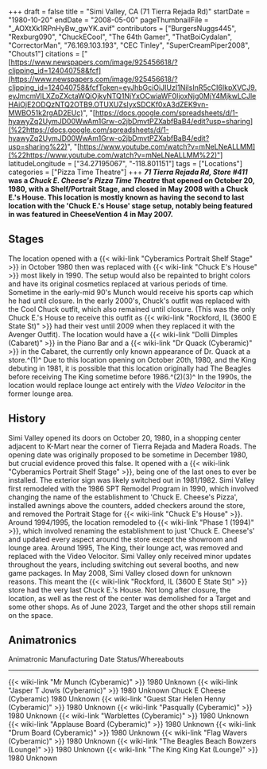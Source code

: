 +++
draft = false
title = "Simi Valley, CA (71 Tierra Rejada Rd)"
startDate = "1980-10-20"
endDate = "2008-05-00"
pageThumbnailFile = "_AOXtXk1RPnHyBw_gwYK.avif"
contributors = ["BurgersNuggs445", "Rexburg090", "ChuckECool", "The 64th Gamer", "ThatBoiCydalan", "CorrectorMan", "76.169.103.193", "CEC Tinley", "SuperCreamPiper2008", "Chouts1"]
citations = [" [https://www.newspapers.com/image/925456618/?clipping_id=124040758&fcf](https://www.newspapers.com/image/925456618/?clipping_id=124040758&fcfToken=eyJhbGciOiJIUzI1NiIsInR5cCI6IkpXVCJ9.eyJmcmVlLXZpZXctaWQiOjkyNTQ1NjYxOCwiaWF0IjoxNjg0MjY4MjkwLCJleHAiOjE2ODQzNTQ2OTB9.OTUXUZsIyxSDCKf0xA3dZEK9vn-MWBO51k2rgAD2EUc)", "[https://docs.google.com/spreadsheets/d/1-hyawyZq2UymJD00WwAm1Grw-o2jbDmvtPZXabfBaB4/edit?usp=sharing](%22https://docs.google.com/spreadsheets/d/1-hyawyZq2UymJD00WwAm1Grw-o2jbDmvtPZXabfBaB4/edit?usp=sharing%22)", "[https://www.youtube.com/watch?v=mNeLNeALLMM](%22https://www.youtube.com/watch?v=mNeLNeALLMM%22)"]
latitudeLongitude = ["34.27195067", "-118.801151"]
tags = ["Locations"]
categories = ["Pizza Time Theatre"]
+++
***71 Tierra Rejada Rd, Store #411* was a *Chuck E. Cheese's Pizza Time Theatre* that opened on October 20, 1980, with a Shelf/Portrait Stage, and closed in May 2008 with a Chuck E.'s House.
This location is mostly known as having the second to last location with the 'Chuck E.'s House' stage setup, notably being featured in was featured in CheeseVention 4 in May 2007.**

## Stages

The location opened with a {{< wiki-link "Cyberamics Portrait Shelf Stage" >}} in October 1980 then was replaced with {{< wiki-link "Chuck E's House" >}} most likely in 1990. The setup would also be repainted to bright colors and have its original cosmetics replaced at various periods of time. Sometime in the early-mid 90's Munch would receive his sports cap which he had until closure. In the early 2000's, Chuck's outfit was replaced with the Cool Chuck outfit, which also remained until closure. (This was the only Chuck E.'s House to receive this outfit as {{< wiki-link "Rockford, IL (3600 E State St)" >}} had their vest until 2009 when they replaced it with the Avenger Outfit).
The location would have a {{< wiki-link "Dolli Dimples (Cabaret)" >}} in the Piano Bar and a {{< wiki-link "Dr Quack (Cyberamic)" >}} in the Cabaret, the currently only known appearance of Dr. Quack at a store.^(1)^
Due to this location opening on October 20th, 1980, and the King debuting in 1981, it is possible that this location originally had The Beagles before receiving The King sometime before 1986.^(2)(3)^ In the 1990s, the location would replace lounge act entirely with the *Video Velocitor* in the former lounge area.

## History

Simi Valley opened its doors on October 20, 1980, in a shopping center adjacent to K-Mart near the corner of Tierra Rejada and Madera Roads. The opening date was originally proposed to be sometime in December 1980, but crucial evidence proved this false. It opened with a {{< wiki-link "Cyberamics Portrait Shelf Stage" >}}, being one of the last ones to ever be installed. The exterior sign was likely switched out in 1981/1982.
Simi Valley first remodeled with the 1986 SPT Remodel Program in 1990, which involved changing the name of the establishment to 'Chuck E. Cheese's Pizza', installed awnings above the counters, added checkers around the store, and removed the Portrait Stage for {{< wiki-link "Chuck E's House" >}}. Around 1994/1995, the location remodeled to {{< wiki-link "Phase 1 (1994)" >}}, which involved renaming the establishment to just 'Chuck E. Cheese's' and updated every aspect around the store except the showroom and lounge area. Around 1995, The King, their lounge act, was removed and replaced with the Video Velocitor. Simi Valley only received minor updates throughout the years, including switching out several booths, and new game packages. In May 2008, Simi Valley closed down for unknown reasons. This meant the {{< wiki-link "Rockford, IL (3600 E State St)" >}} store had the very last Chuck E.'s House. Not long after closure, the location, as well as the rest of the center was demolished for a Target and some other shops. As of June 2023, Target and the other shops still remain on the space.

## Animatronics

  Animatronic                                                  Manufacturing Date   Status/Whereabouts
  ------------------------------------------------------------ -------------------- --------------------
  {{< wiki-link "Mr Munch (Cyberamic)" >}}                 1980                 Unknown
  {{< wiki-link "Jasper T Jowls (Cyberamic)" >}}           1980                 Unknown
  Chuck E Cheese (Cyberamic)                                   1980                 Unknown
  {{< wiki-link "Guest Star Helen Henny (Cyberamic)" >}}   1980                 Unknown
  {{< wiki-link "Pasqually (Cyberamic)" >}}                1980                 Unknown
  {{< wiki-link "Warblettes (Cyberamic)" >}}               1980                 Unknown
  {{< wiki-link "Applause Board (Cyberamic)" >}}           1980                 Unknown
  {{< wiki-link "Drum Board (Cyberamic)" >}}               1980                 Unknown
  {{< wiki-link "Flag Wavers (Cyberamic)" >}}              1980                 Unknown
  {{< wiki-link "The Beagles Beach Bowzers (Lounge)" >}}   1980                 Unknown
  {{< wiki-link "The King King Kat (Lounge)" >}}           1980                 Unknown
